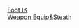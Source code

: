 [Foot IK](https://www.youtube.com/watch?v=ZtdBAPbjpQ0)  
[Weapon Equip&Steath](https://www.youtube.com/watch?v=V3tNJ2zVQSM)
